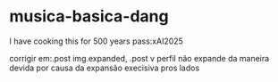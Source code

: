 # musica-basica-dang
I have cooking this for 500 years
pass:xAI2025

corrigir em:.post img.expanded, .post v perfil não expande da maneira devida por causa da expansão execisiva pros lados
